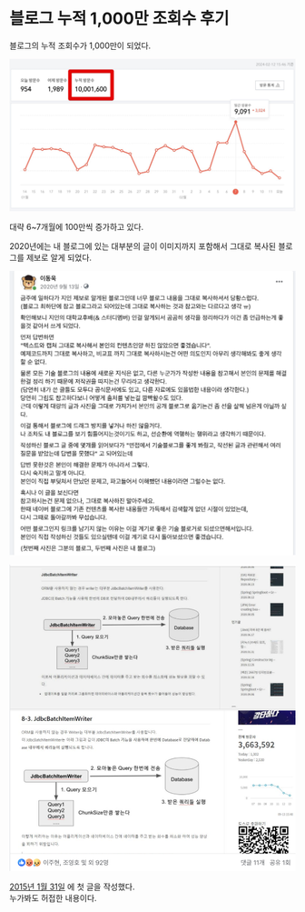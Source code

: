 # 블로그 누적 1,000만 조회수 후기

블로그의 누적 조회수가 1,000만이 되었다.  

![1](./images/1.jpeg)

대략 6~7개월에 100만씩 증가하고 있다.

2020년에는 내 블로그에 있는 대부분의 글이 이미지까지 포함해서 그대로 복사된 블로그를 제보로 알게 되었다.

![copy1](./images/copy1.png)

![copy2](./images/copy2.png)

[2015년 1월 31일](https://jojoldu.tistory.com/1) 에 첫 글을 작성했다.  
누가봐도 허접한 내용이다.


